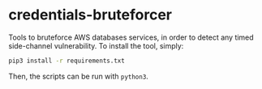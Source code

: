 # credentials-bruteforcer

Tools to bruteforce AWS databases services, in order to detect any timed side-channel vulnerability. To install the tool, simply:

```bash
pip3 install -r requirements.txt
```

Then, the scripts can be run with `python3`.
